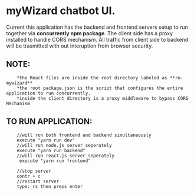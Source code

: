 # myWizard chatbot UI.


Current this application has the backend and frontend servers setup to run together via **concurrently npm package**. The client side has a proxy installed to handle CORS mechanism. All traffic from client side to backend will be trasmitted with out interuption from browser security. 

##   NOTE:
        *the React files are inside the root directory labeled as **rn-mywizard**
        *the root package.json is the script that configures the entire application to run concurrently.
        *inside the client directory is a proxy middleware to bypass CORS Mechanism
    
##   TO RUN APPLICATION:
        //will run both frontend and backend simultaneously 
        execute "yarn run dev"
        //will run node.js server seperately
        execute "yarn run backend"
        //will run react.js server seperately
         execute "yarn run frontend"

        //stop server 
        contr + c
        //restart server
        type: rs then press enter
        